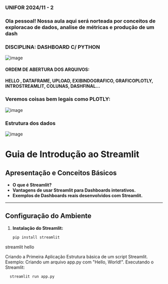 ### UNIFOR 2024/11 - 2
### Ola pessoal! Nossa aula aqui será norteada por conceitos de exploracao de dados, analise de métricas e produção de um dash
### DISCIPLINA: DASHBOARD C/ PYTHON
![image](https://github.com/user-attachments/assets/e7142882-0563-4935-a16c-f12d405ae390)
#### ORDEM DE ABERTURA DOS ARQUIVOS:
#### HELLO , DATAFRAME, UPLOAD, EXIBINDOGRAFICO, GRAFICOPLOTLY, INTROSTREAMLIT, COLUNAS, DASHFINAL...
### Veremos coisas bem legais como PLOTLY:
![image](https://github.com/user-attachments/assets/c90adabb-6e00-4c24-8b84-31d94c0f7f53)
### Estrutura dos dados
![image](https://github.com/user-attachments/assets/4bb2bf0d-ec92-47eb-b6f9-c6850631c51b)


# Guia de Introdução ao Streamlit

## Apresentação e Conceitos Básicos
- **O que é Streamlit?**
- **Vantagens de usar Streamlit para Dashboards interativos.**
- **Exemplos de Dashboards reais desenvolvidos com Streamlit.**

---

## Configuração do Ambiente
1. **Instalação do Streamlit:**
   ```bash
   pip install streamlit

streamlit hello


Criando a Primeira Aplicação
Estrutura básica de um script Streamlit.
Exemplo: Criando um arquivo app.py com "Hello, World!".
Executando o Streamlit:
```bash
  streamlit run app.py

